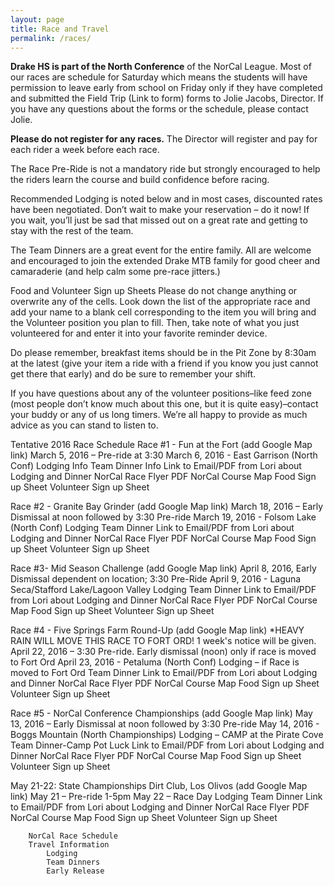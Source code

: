 ```yaml
---
layout: page
title: Race and Travel
permalink: /races/
---
```


**Drake HS is part of the North Conference** of the NorCal League. Most of our races are schedule for Saturday which means the students will have permission to leave early from school on Friday  only if they have completed and submitted the Field Trip (Link to form) forms to Jolie Jacobs, Director. If you have any questions about the forms or the schedule, please contact Jolie. 

**Please do not register for any races.** The Director will register and pay for each rider a week before each race.

The Race Pre-Ride is not a mandatory ride but strongly encouraged to help the riders learn the course and build confidence before racing. 

Recommended Lodging is noted below and in most cases, discounted rates have been negotiated. Don’t wait to make your reservation – do it now! If you wait, you’ll just be sad that missed out on a great rate and getting to stay with the rest of the team.

The Team Dinners are a great event for the entire family. All are welcome and encouraged to join the extended Drake MTB family for good cheer and camaraderie (and help calm some pre-race jitters.) 

Food and Volunteer Sign up Sheets
Please do not change anything or overwrite any of the cells. Look down the list of the appropriate race and add your name to a blank cell corresponding to the item you will bring and the Volunteer position you plan to fill. Then, take note of what you just volunteered for and enter it into your favorite reminder device.

Do please remember, breakfast items should be in the Pit Zone by 8:30am at the latest (give your item a ride with a friend if you know you just cannot get there that early) and do be sure to remember your shift.

If you have questions about any of the volunteer positions–like feed zone (most people don’t know much about this one, but it is quite easy)–contact your buddy or any of us long timers. We’re all happy to provide as much advice as you can stand to listen to.

Tentative 2016 Race Schedule
Race #1 - Fun at the Fort (add Google Map link)
March 5, 2016 – Pre-ride at 3:30
March 6, 2016 - East Garrison (North Conf)
Lodging Info
Team Dinner Info
Link to Email/PDF from Lori about Lodging and Dinner
NorCal Race Flyer PDF
NorCal Course Map
Food Sign up Sheet
Volunteer Sign up Sheet

Race #2 - Granite Bay Grinder (add Google Map link)
March 18, 2016 – Early Dismissal at noon followed by 3:30 Pre-ride 
March 19, 2016 - Folsom Lake (North Conf)
Lodging
Team Dinner
Link to Email/PDF from Lori about Lodging and Dinner
NorCal Race Flyer PDF
NorCal Course Map
Food Sign up Sheet
Volunteer Sign up Sheet

Race #3- Mid Season Challenge (add Google Map link)
April 8, 2016, Early Dismissal dependent on location; 3:30 Pre-Ride
April 9, 2016 - Laguna Seca/Stafford Lake/Lagoon Valley
Lodging
Team Dinner
Link to Email/PDF from Lori about Lodging and Dinner
NorCal Race Flyer PDF
NorCal Course Map
Food Sign up Sheet
Volunteer Sign up Sheet

Race #4 -  Five Springs Farm Round-Up (add Google Map link)
*HEAVY RAIN WILL MOVE THIS RACE TO FORT ORD! 1 week's notice will be given.
April 22, 2016 – 3:30 Pre-ride. Early dismissal (noon) only if race is moved to Fort Ord
April 23, 2016 - Petaluma (North Conf)
Lodging – if Race is moved to Fort Ord
Team Dinner
Link to Email/PDF from Lori about Lodging and Dinner
NorCal Race Flyer PDF
NorCal Course Map
Food Sign up Sheet
Volunteer Sign up Sheet

Race #5 - NorCal Conference Championships (add Google Map link)
May 13, 2016 – Early Dismissal at noon followed by 3:30 Pre-ride
May 14, 2016 - Boggs Mountain (North Championships)
Lodging – CAMP at the Pirate Cove
Team Dinner-Camp Pot Luck 
Link to Email/PDF from Lori about Lodging and Dinner
NorCal Race Flyer PDF
NorCal Course Map
Food Sign up Sheet
Volunteer Sign up Sheet

May 21-22: State Championships Dirt Club, Los Olivos (add Google Map link)
May 21 – Pre-ride 1-5pm
May 22 – Race Day
Lodging
Team Dinner
Link to Email/PDF from Lori about Lodging and Dinner
NorCal Race Flyer PDF
NorCal Course Map
Food Sign up Sheet
Volunteer Sign up Sheet



		NorCal Race Schedule		
		Travel Information		
			Lodging	
			Team Dinners	
			Early Release	